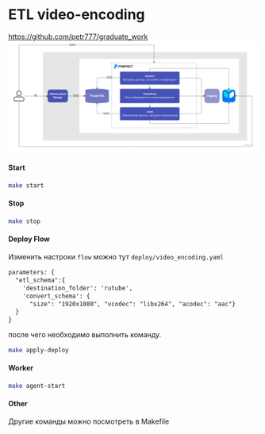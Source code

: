 # ETL video-encoding
https://github.com/petr777/graduate_work
![alt text](arch/arch.jpg)
#### Start
```bash
make start
```

#### Stop
```bash
make stop
```

#### Deploy Flow
Изменить настроки ``flow`` можно тут ```deploy/video_encoding.yaml```

```
parameters: {
  "etl_schema":{
    'destination_folder': 'rutube',
    'convert_schema': {
      "size": "1920x1080", "vcodec": "libx264", "acodec": "aac"}
  }
}
```
после чего необходимо выполнить команду.
```bash
make apply-deploy
```

#### Worker
```bash
make agent-start
```

#### Other
Другие команды можно посмотреть в Makefile
